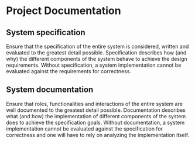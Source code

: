 # Project Documentation

## System specification

Ensure that the specification of the entire system is considered, written and evaluated to the greatest detail possible. Specification describes how (and why) the different components of the system behave to achieve the design requirements. Without specification, a system implementation cannot be evaluated against the requirements for correctness.

## System documentation

Ensure that roles, functionalities and interactions of the entire system are well documented to the greatest detail possible. Documentation describes what (and how) the implementation of different components of the system does to achieve the specification goals. Without documentation, a system implementation cannot be evaluated against the specification for correctness and one will have to rely on analyzing the implementation itself.
